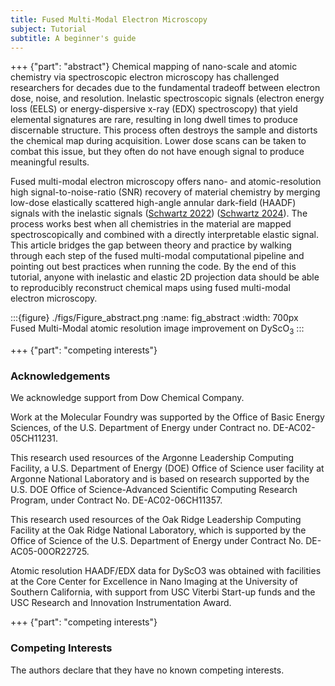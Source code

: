 ```yaml
---
title: Fused Multi-Modal Electron Microscopy
subject: Tutorial
subtitle: A beginner's guide
---
```


+++ {"part": "abstract"} 
Chemical mapping of nano-scale and atomic chemistry via spectroscopic electron microscopy has challenged researchers for decades due to the fundamental tradeoff between electron dose, noise, and resolution. Inelastic spectroscopic signals (electron energy loss (EELS) or energy-dispersive x-ray (EDX) spectroscopy) that yield elemental signatures are rare, resulting in long dwell times to produce discernable structure. This process often destroys the sample and distorts the chemical map during acquisition.  Lower dose scans can be taken to combat this issue, but they often do not have enough signal to produce meaningful results. 

Fused multi-modal electron microscopy offers nano- and atomic-resolution high signal-to-noise-ratio (SNR) recovery of material chemistry by merging low-dose elastically scattered high-angle annular dark-field (HAADF) signals with the inelastic signals ([Schwartz 2022](https://doi.org/10.1038/s41524-021-00692-5)) ([Schwartz 2024](https://doi.org/10.1038/s41467-024-47558-0)). The process works best when all chemistries in the material are mapped spectroscopically and combined with a directly interpretable elastic signal. This article bridges the gap between theory and practice by walking through each step of the fused multi-modal computational pipeline and pointing out best practices when running the code. By the end of this tutorial, anyone with inelastic and elastic 2D projection data should be able to reproducibly  reconstruct chemical maps using fused multi-modal electron microscopy.

:::{figure} ./figs/Figure_abstract.png
:name: fig_abstract
:width: 700px
Fused Multi-Modal atomic resolution image improvement on  DyScO$_3$ 
:::

+++ {"part": "competing interests"} 

### Acknowledgements

We acknowledge support from Dow Chemical Company. 

Work at the Molecular Foundry was supported by the Office of Basic Energy Sciences, of the U.S. Department of Energy under Contract no. DE-AC02-05CH11231.

This research used resources of the Argonne Leadership Computing Facility, a U.S. Department of Energy (DOE) Office of Science user facility at Argonne National Laboratory and is based on research supported by the U.S. DOE Office of Science-Advanced Scientific Computing Research Program, under Contract No. DE-AC02-06CH11357.

This research used resources of the Oak Ridge Leadership Computing Facility at the Oak Ridge National Laboratory, which is supported by the Office of Science of the U.S. Department of Energy under Contract No. DE-AC05-00OR22725.

Atomic resolution HAADF/EDX data for DyScO3 was obtained with facilities at the Core Center for Excellence in Nano Imaging at the University of Southern California, with support from USC Viterbi Start-up funds and the USC Research and Innovation Instrumentation Award.

+++ {"part": "competing interests"} 

### Competing Interests

The authors declare that they have no known competing interests.
